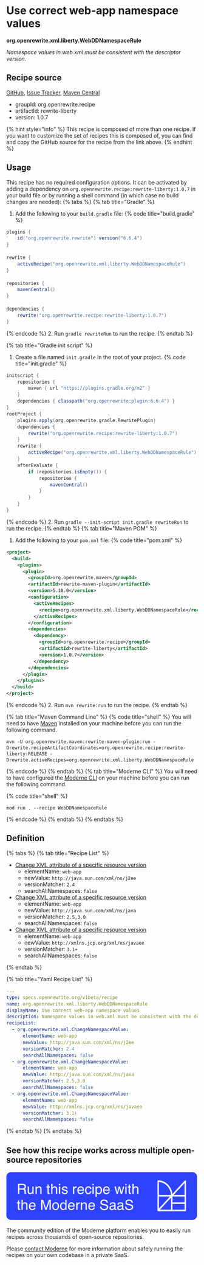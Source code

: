 # Use correct web-app namespace values

**org.openrewrite.xml.liberty.WebDDNamespaceRule**

_Namespace values in web.xml must be consistent with the descriptor version._

## Recipe source

[GitHub](https://github.com/openrewrite/rewrite-liberty/blob/main/src/main/resources/META-INF/rewrite/was-to-liberty.yml), [Issue Tracker](https://github.com/openrewrite/rewrite-liberty/issues), [Maven Central](https://central.sonatype.com/artifact/org.openrewrite.recipe/rewrite-liberty/1.0.7/jar)

* groupId: org.openrewrite.recipe
* artifactId: rewrite-liberty
* version: 1.0.7

{% hint style="info" %}
This recipe is composed of more than one recipe. If you want to customize the set of recipes this is composed of, you can find and copy the GitHub source for the recipe from the link above.
{% endhint %}

## Usage

This recipe has no required configuration options. It can be activated by adding a dependency on `org.openrewrite.recipe:rewrite-liberty:1.0.7` in your build file or by running a shell command (in which case no build changes are needed): 
{% tabs %}
{% tab title="Gradle" %}
1. Add the following to your `build.gradle` file:
{% code title="build.gradle" %}
```groovy
plugins {
    id("org.openrewrite.rewrite") version("6.6.4")
}

rewrite {
    activeRecipe("org.openrewrite.xml.liberty.WebDDNamespaceRule")
}

repositories {
    mavenCentral()
}

dependencies {
    rewrite("org.openrewrite.recipe:rewrite-liberty:1.0.7")
}
```
{% endcode %}
2. Run `gradle rewriteRun` to run the recipe.
{% endtab %}

{% tab title="Gradle init script" %}
1. Create a file named `init.gradle` in the root of your project.
{% code title="init.gradle" %}
```groovy
initscript {
    repositories {
        maven { url "https://plugins.gradle.org/m2" }
    }
    dependencies { classpath("org.openrewrite:plugin:6.6.4") }
}
rootProject {
    plugins.apply(org.openrewrite.gradle.RewritePlugin)
    dependencies {
        rewrite("org.openrewrite.recipe:rewrite-liberty:1.0.7")
    }
    rewrite {
        activeRecipe("org.openrewrite.xml.liberty.WebDDNamespaceRule")
    }
    afterEvaluate {
        if (repositories.isEmpty()) {
            repositories {
                mavenCentral()
            }
        }
    }
}
```
{% endcode %}
2. Run `gradle --init-script init.gradle rewriteRun` to run the recipe.
{% endtab %}
{% tab title="Maven POM" %}
1. Add the following to your `pom.xml` file:
{% code title="pom.xml" %}
```xml
<project>
  <build>
    <plugins>
      <plugin>
        <groupId>org.openrewrite.maven</groupId>
        <artifactId>rewrite-maven-plugin</artifactId>
        <version>5.18.0</version>
        <configuration>
          <activeRecipes>
            <recipe>org.openrewrite.xml.liberty.WebDDNamespaceRule</recipe>
          </activeRecipes>
        </configuration>
        <dependencies>
          <dependency>
            <groupId>org.openrewrite.recipe</groupId>
            <artifactId>rewrite-liberty</artifactId>
            <version>1.0.7</version>
          </dependency>
        </dependencies>
      </plugin>
    </plugins>
  </build>
</project>
```
{% endcode %}
2. Run `mvn rewrite:run` to run the recipe.
{% endtab %}

{% tab title="Maven Command Line" %}
{% code title="shell" %}
You will need to have [Maven](https://maven.apache.org/download.cgi) installed on your machine before you can run the following command.

```shell
mvn -U org.openrewrite.maven:rewrite-maven-plugin:run -Drewrite.recipeArtifactCoordinates=org.openrewrite.recipe:rewrite-liberty:RELEASE -Drewrite.activeRecipes=org.openrewrite.xml.liberty.WebDDNamespaceRule
```
{% endcode %}
{% endtab %}
{% tab title="Moderne CLI" %}
You will need to have configured the [Moderne CLI](https://docs.moderne.io/moderne-cli/cli-intro) on your machine before you can run the following command.

{% code title="shell" %}
```shell
mod run . --recipe WebDDNamespaceRule
```
{% endcode %}
{% endtab %}
{% endtabs %}

## Definition

{% tabs %}
{% tab title="Recipe List" %}
* [Change XML attribute of a specific resource version](../../xml/changenamespacevalue.md)
  * elementName: `web-app`
  * newValue: `http://java.sun.com/xml/ns/j2ee`
  * versionMatcher: `2.4`
  * searchAllNamespaces: `false`
* [Change XML attribute of a specific resource version](../../xml/changenamespacevalue.md)
  * elementName: `web-app`
  * newValue: `http://java.sun.com/xml/ns/java`
  * versionMatcher: `2.5,3.0`
  * searchAllNamespaces: `false`
* [Change XML attribute of a specific resource version](../../xml/changenamespacevalue.md)
  * elementName: `web-app`
  * newValue: `http://xmlns.jcp.org/xml/ns/javaee`
  * versionMatcher: `3.1+`
  * searchAllNamespaces: `false`

{% endtab %}

{% tab title="Yaml Recipe List" %}
```yaml
---
type: specs.openrewrite.org/v1beta/recipe
name: org.openrewrite.xml.liberty.WebDDNamespaceRule
displayName: Use correct web-app namespace values
description: Namespace values in web.xml must be consistent with the descriptor version.
recipeList:
  - org.openrewrite.xml.ChangeNamespaceValue:
      elementName: web-app
      newValue: http://java.sun.com/xml/ns/j2ee
      versionMatcher: 2.4
      searchAllNamespaces: false
  - org.openrewrite.xml.ChangeNamespaceValue:
      elementName: web-app
      newValue: http://java.sun.com/xml/ns/java
      versionMatcher: 2.5,3.0
      searchAllNamespaces: false
  - org.openrewrite.xml.ChangeNamespaceValue:
      elementName: web-app
      newValue: http://xmlns.jcp.org/xml/ns/javaee
      versionMatcher: 3.1+
      searchAllNamespaces: false

```
{% endtab %}
{% endtabs %}

## See how this recipe works across multiple open-source repositories

[![Moderne Link Image](/.gitbook/assets/ModerneRecipeButton.png)](https://app.moderne.io/recipes/org.openrewrite.xml.liberty.WebDDNamespaceRule)

The community edition of the Moderne platform enables you to easily run recipes across thousands of open-source repositories.

Please [contact Moderne](https://moderne.io/product) for more information about safely running the recipes on your own codebase in a private SaaS.

